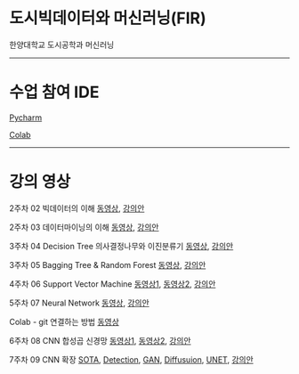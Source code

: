 # 도시빅데이터와 머신러닝(FIR)
한양대학교 도시공학과 머신러닝

***
# 수업 참여 IDE
[Pycharm](https://www.jetbrains.com/ko-kr/pycharm/download/ "pycharm link")

[Colab](https://colab.research.google.com/?hl=ko "Colab link")

***
# 강의 영상
2주차 02 빅데이터의 이해 [동영상](https://youtu.be/TnoNfaxUnpQ "동영상"), [강의안](https://github.com/kloud80/urban-data-mining/blob/master/02%20bigdata%20datamining/002%20Bigdata.pdf "강의안")

2주차 03 데이터마이닝의 이해 [동영상](https://youtu.be/eCyJZ5vJizM "동영상"), [강의안](https://github.com/kloud80/urban-data-mining/blob/master/02%20bigdata%20datamining/003%20Data%20Mining.pdf "강의안")

3주차 04 Decision Tree 의사결정나무와 이진분류기 [동영상](https://youtu.be/GzaRpXVhYuk "동영상"), [강의안](https://github.com/kloud80/urban-data-mining/blob/master/03%20Dtree%20Ensemble/006%20Decision%20Tree.pdf "강의안")

3주차 05 Bagging Tree & Random Forest [동영상](https://youtu.be/kHPoMB8A-Kk "동영상"), [강의안](https://github.com/kloud80/urban-data-mining/blob/master/03%20Dtree%20Ensemble/007%20Bagging_RF.pdf "강의안")

4주차 06 Support Vector Machine [동영상1](https://youtu.be/7Zk4BEseXqg "동영상1"), [동영상2](https://youtu.be/mwtajf5X9Rg "동영상2"), [강의안](https://github.com/kloud80/urban-data-mining/blob/master/04%20SVM/009%20SVM.pdf "강의안")

5주차 07 Neural Network [동영상](https://youtu.be/ptlyl-FBnU4 "동영상"), [강의안](https://github.com/kloud80/urban-data-mining/blob/master/05%20Neural%20Network/010%20Neural%20Network.pdf "강의안")

Colab - git 연결하는 방법 [동영상](https://www.youtube.com/watch?v=dIYFpmMPOtA "동영상")

6주차 08 CNN 합성곱 신경망 [동영상1](https://www.youtube.com/watch?v=AN9VjYFpdb8 "동영상1"), [동영상2](https://www.youtube.com/watch?v=XDFpBIafdxs "동영상2"), [강의안](https://github.com/kloud80/urban-data-mining/blob/master/06%20CNN/011%20CNN(%ED%95%A9%EC%84%B1%EA%B3%B1%EC%8B%A0%EA%B2%BD%EB%A7%9D).pdf "강의안")


7주차 09 CNN 확장 [SOTA](https://www.youtube.com/watch?v=ZVPffneWJv4 "CNN SOTA"), [Detection](https://www.youtube.com/watch?v=9ljN_Nc99N4 "Detection"), [GAN](https://www.youtube.com/watch?v=KsF9Ht3zk8o "GAN"), [Diffusuion](https://www.youtube.com/watch?v=flS2RCRG66Q "Diffusuion"), [UNET](https://www.youtube.com/watch?v=8XWMg7CL8D0 "UNET"), [강의안](https://github.com/kloud80/urban-data-mining/blob/master/07%20CNN%202/012%20CNN%202.pdf "강의안")

